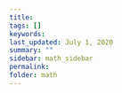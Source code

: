```yaml
---
title:
tags: []
keywords:
last_updated: July 1, 2020
summary: ""
sidebar: math_sidebar
permalink:
folder: math
---
```

